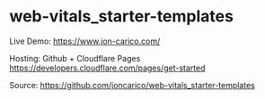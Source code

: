 # web-vitals_starter-templates

Live Demo: https://www.jon-carico.com/

Hosting: Github + Cloudflare Pages https://developers.cloudflare.com/pages/get-started

Source: https://github.com/joncarico/web-vitals_starter-templates
